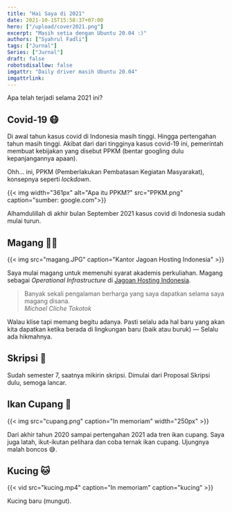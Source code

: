 ```yaml
---
title: "Hai Saya di 2021"
date: 2021-10-15T15:58:37+07:00
hero: ["/upload/cover2021.png"]
excerpt: "Masih setia dengan Ubuntu 20.04 :)"
authors: ["Syahrul Fadli"]
tags: ["Jurnal"]
Series: ["Jurnal"]
draft: false
robotsdisallow: false
imgattr: "Daily driver masih Ubuntu 20.04"
imgattrlink: 
---
```


Apa telah terjadi selama 2021 ini?

## Covid-19 😷️
Di awal tahun kasus covid di Indonesia masih tinggi. Hingga pertengahan tahun masih tinggi. Akibat dari dari tingginya kasus covid-19 ini, pemerintah membuat kebijakan yang disebut PPKM (bentar googling dulu kepanjangannya apaan).

Ohh... ini, PPKM (Pemberlakukan Pembatasan Kegiatan Masyarakat), konsepnya seperti *lockdown*.

{{< img width="361px" alt="Apa itu PPKM?" src="PPKM.png" caption="sumber: google.com">}}

Alhamdulillah di akhir bulan September 2021 kasus covid di Indonesia sudah mulai turun.

## Magang 👨‍🚀️
{{< img src="magang.JPG" caption="Kantor Jagoan Hosting Indonesia" >}}

Saya mulai magang untuk memenuhi syarat akademis perkuliahan. Magang sebagai *Operational Infrastructure* di [Jagoan Hosting Indonesia](https://jagoanhosting.com).

> Banyak sekali pengalaman berharga yang saya dapatkan selama saya magang disana.</br>
> <cite>Michael Cliche Tokotok</cite>

Walau klise tapi memang begitu adanya. Pasti selalu ada hal baru yang akan kita dapatkan ketika berada di lingkungan baru (baik atau buruk) &mdash; Selalu ada hikmahnya.

## Skripsi 🔬️
Sudah semester 7, saatnya mikirin skripsi. Dimulai dari Proposal Skripsi dulu, semoga lancar.

## Ikan Cupang 🐠️
{{< img src="cupang.png" caption="In memoriam" width="250px" >}}

Dari akhir tahun 2020 sampai pertengahan 2021 ada tren ikan cupang. Saya juga latah, ikut-ikutan pelihara dan coba ternak ikan cupang. Ujungnya malah boncos 😅️.


## Kucing 🐱️
{{< vid src="kucing.mp4" caption="In memoriam" caption="kucing" >}}

Kucing baru (mungut).


